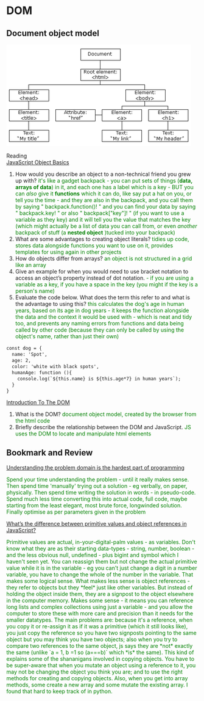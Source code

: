 # DOM

## Document object model

![The DOM tree](pic_htmltree.gif)

Reading  
<a href="https://developer.mozilla.org/en-US/docs/Learn/JavaScript/Objects/Basics" target="_blank">JavaScript Object Basics</a>

1. How would you describe an object to a non-technical friend you grew up with? <span style="color: green;">it's like a gadget backpack - you can put sets of things (**data, arrays of data**) in it, and each one has a label which is a key - BUT you can _also_ give it **functions** which it can do, like say put a hat on you, or tell you the time - and they are also in the backpack, and you call them by saying " backpack.function()! " and you can find your data by saying " backpack.key! " or also " backpack["key"]! " (if you want to use a variable as they key) and it will tell you the value that matches the key (which might actually be a list of data you can call from, or even _another_ backpack of stuff (a **nested object** )tucked into your backpack)</span>
2. What are some advantages to creating object literals? <span style="color: green;">tidies up code, stores data alongside functions you want to use on it, provides templates for using again in other projects</span>
3. How do objects differ from arrays? <span style="color: green;">an object is not structured in a grid like an array</span>
4. Give an example for when you would need to use bracket notation to access an object’s property instead of dot notation. <span style="color: green;">- if you are using a variable as a key, if you have a space in the key (you might if the key is a person's name)</span>
5. Evaluate the code below. What does the term this refer to and what is the advantage to using this? <span style="color: green;">this calculates the dog's age in human years, based on its age in dog years - it keeps the function alongside the data and the context it would be used with - which is neat and tidy too, and prevents any naming errors from functions and data being called by other code (because they can only be called by using the object's name, rather than just their own)</span>

```
const dog = {
  name: 'Spot',
  age: 2,
  color: 'white with black spots',
  humanAge: function (){
    console.log(`${this.name} is ${this.age*7} in human years`);
  }
}
```

<a href="https://developer.mozilla.org/en-US/docs/Web/API/Document_Object_Model/Introduction" target="_blank">Introduction To The DOM</a>

1. What is the DOM? <span style="color: green;">document object model, created by the browser from the html code</span>
2. Briefly describe the relationship between the DOM and JavaScript. <span style="color: green;">JS uses the DOM to locate and manipulate html elements</span>

## Bookmark and Review

<a href="http://simpleprogrammer.com/2013/07/15/understanding-the-problem-domain-is-the-hardest-part-of-programming">Understanding the problem domain is the hardest part of programming</a>

<p style="color: green;">Spend your time understanding the problem - until it really makes sense. Then spend time 'manually' trying out a solution - eg verbally, on paper, physically. Then spend time writing the solution in words - in pseudo-code. Spend much less time converting this into actual code, full code, maybe starting from the least elegant, most brute force, longwinded solution. Finally optimise as per parameters given in the problem</p>

<a href="https://betterprogramming.pub/intermediate-javascript-whats-the-difference-between-primitive-values-and-object-references-e863d70677b" target="_blank">What’s the difference between primitive values and object references in JavaScript?</a>

<p style="color: green;">Primitive values are actual, in-your-digital-palm values - as variables. Don't know what they are as their starting data-types - string, number, boolean - and the less obvious null, undefined - plus bigint and symbol which I haven't seen yet. You can reassign them but not change the actual primitive value while it is in the variable - eg you can't just change a digit in a number variable, you have to change the whole of the number in the variable. That makes some logical sense. What makes less sense is object references - they refer to objects but they *feel* just like other variables. But instead of holding the object inside them, they are a signpost to the object elsewhere in the computer memory. Makes some sense - it means you can reference long lists and complex collections using just a variable - and you allow the computer to store these with more care and precision than it needs for the smaller datatypes. The main problems are: because it's a reference, when you copy it or re-assign it as if it was a primitive (which it still looks like), you just copy the reference so you have two signposts pointing to the same object but you may think you have two objects; also when you try to compare two references to the same object, js says they are *not* exactly the same (unlike `a = 1, b =1 so (a===b)` which *is* the same). This kind of explains some of the shananigans involved in copying objects. You have to be super-aware that when you mutate an object using a reference to it, you may not be changing the object you think you are; and to use the right methods for creating and copying objects. Also, when you get into array methods, some create a new array and some mutate the existing array. I found that hard to keep track of in python.</span>
